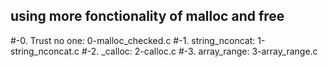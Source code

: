 ## using more fonctionality of malloc and free

#-0. Trust no one: 0-malloc_checked.c
#-1. string_nconcat: 1-string_nconcat.c
#-2. _calloc: 2-calloc.c
#-3. array_range: 3-array_range.c